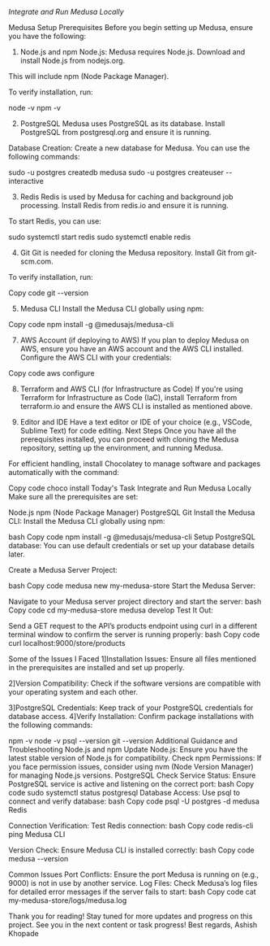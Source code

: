*Integrate and Run Medusa Locally*

Medusa Setup
Prerequisites
Before you begin setting up Medusa, ensure you have the following:

1. Node.js and npm
Node.js: Medusa requires Node.js. Download and install Node.js from nodejs.org.

This will include npm (Node Package Manager).

To verify installation, run:


node -v
npm -v

2. PostgreSQL
Medusa uses PostgreSQL as its database. Install PostgreSQL from postgresql.org and ensure it is running.

Database Creation: Create a new database for Medusa. You can use the following commands:

sudo -u postgres createdb medusa
sudo -u postgres createuser --interactive


3. Redis
Redis is used by Medusa for caching and background job processing. Install Redis from redis.io and ensure it is running.

To start Redis, you can use:


sudo systemctl start redis
sudo systemctl enable redis


4. Git
Git is needed for cloning the Medusa repository. Install Git from git-scm.com.

To verify installation, run:


Copy code
git --version

5. Medusa CLI
Install the Medusa CLI globally using npm:

Copy code
npm install -g @medusajs/medusa-cli


7. AWS Account (if deploying to AWS)
If you plan to deploy Medusa on AWS, ensure you have an AWS account and the AWS CLI installed. Configure the AWS CLI with your credentials:

Copy code
aws configure

8. Terraform and AWS CLI (for Infrastructure as Code)
If you're using Terraform for Infrastructure as Code (IaC), install Terraform from terraform.io and ensure the AWS CLI is installed as mentioned above.


10. Editor and IDE
Have a text editor or IDE of your choice (e.g., VSCode, Sublime Text) for code editing.
Next Steps
Once you have all the prerequisites installed, you can proceed with cloning the Medusa repository, setting up the environment, and running Medusa.

For efficient handling, install Chocolatey to manage software and packages automatically with the command:


Copy code
choco install <package-name>
Today's Task
Integrate and Run Medusa Locally
Make sure all the prerequisites are set:

Node.js
npm (Node Package Manager)
PostgreSQL
Git
Install the Medusa CLI: Install the Medusa CLI globally using npm:

bash
Copy code
npm install -g @medusajs/medusa-cli
Setup PostgreSQL database: You can use default credentials or set up your database details later.

Create a Medusa Server Project:

bash
Copy code
medusa new my-medusa-store
Start the Medusa Server:

Navigate to your Medusa server project directory and start the server:
bash
Copy code
cd my-medusa-store
medusa develop
Test It Out:

Send a GET request to the API’s products endpoint using curl in a different terminal window to confirm the server is running properly:
bash
Copy code
curl localhost:9000/store/products


Some of the Issues I Faced
1]Installation Issues: Ensure all files mentioned in the prerequisites are installed and set up properly.

2]Version Compatibility: Check if the software versions are compatible with your operating system and each other.

3]PostgreSQL Credentials: Keep track of your PostgreSQL credentials for database access.
4]Verify Installation: Confirm package installations with the following commands:



npm -v
node -v
psql --version
git --version
Additional Guidance and Troubleshooting
Node.js and npm
Update Node.js: Ensure you have the latest stable version of Node.js for compatibility.
Check npm Permissions: If you face permission issues, consider using nvm (Node Version Manager) for managing Node.js versions.
PostgreSQL
Check Service Status: Ensure PostgreSQL service is active and listening on the correct port:
bash
Copy code
sudo systemctl status postgresql
Database Access: Use psql to connect and verify database:
bash
Copy code
psql -U postgres -d medusa
Redis

Connection Verification: Test Redis connection:
bash
Copy code
redis-cli ping
Medusa CLI

Version Check: Ensure Medusa CLI is installed correctly:
bash
Copy code
medusa --version

Common Issues
Port Conflicts: Ensure the port Medusa is running on (e.g., 9000) is not in use by another service.
Log Files: Check Medusa’s log files for detailed error messages if the server fails to start:
bash
Copy code
cat my-medusa-store/logs/medusa.log


Thank you for reading! Stay tuned for more updates and progress on this project.
See you in the next content or task progress!
Best regards,
Ashish Khopade


  
